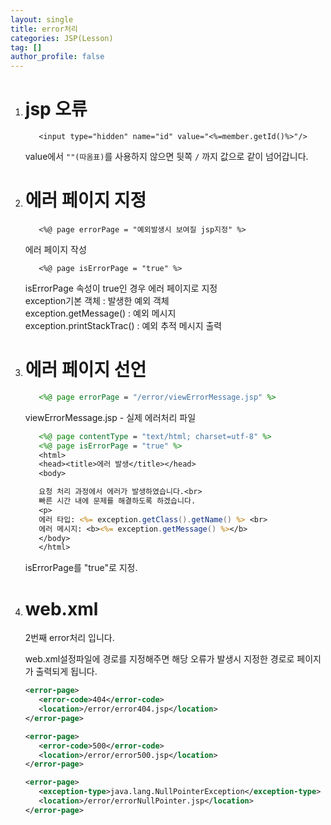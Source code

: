 ```yaml
---
layout: single
title: error처리
categories: JSP(Lesson)
tag: []
author_profile: false
---
```


1. # jsp 오류
   ```
      <input type="hidden" name="id" value="<%=member.getId()%>"/>
   ```  
   value에서 `""(따옴표)`를 사용하지 않으면 뒷쪽 `/` 까지 값으로 같이 넘어갑니다.   
   
1. # 에러 페이지 지정
   ```
      <%@ page errorPage = "예외발생시 보여질 jsp지정" %>
   ```

   에러 페이지 작성
   ```
      <%@ page isErrorPage = "true" %>
   ```   
   isErrorPage 속성이 true인 경우 에러 페이지로 지정   
   exception기본 객체 : 발생한 예외 객체   
   exception.getMessage() : 예외 메시지   
   exception.printStackTrac() : 예외 추적 메시지 출력   

1. # 에러 페이지 선언
   ```jsp
      <%@ page errorPage = "/error/viewErrorMessage.jsp" %>
   ```   

   viewErrorMessage.jsp - 실제 에러처리 파일   
   ```jsp
      <%@ page contentType = "text/html; charset=utf-8" %>
      <%@ page isErrorPage = "true" %>
      <html>
      <head><title>에러 발생</title></head>
      <body>

      요청 처리 과정에서 에러가 발생하였습니다.<br>
      빠른 시간 내에 문제를 해결하도록 하겠습니다.
      <p>
      에러 타입: <%= exception.getClass().getName() %> <br>
      에러 메시지: <b><%= exception.getMessage() %></b>
      </body>
      </html>
   ```   
   isErrorPage를 "true"로 지정.   

1. #  web.xml

   2번째 error처리 입니다.   

   web.xml설정파일에 경로를 지정해주면 해당 오류가 발생시 지정한 경로로 페이지가 출력되게 됩니다.   

   ```xml
   <error-page>
      <error-code>404</error-code>
      <location>/error/error404.jsp</location>
   </error-page>

   <error-page>
      <error-code>500</error-code>
      <location>/error/error500.jsp</location>
   </error-page>

   <error-page>
      <exception-type>java.lang.NullPointerException</exception-type>
      <location>/error/errorNullPointer.jsp</location>
   </error-page>
   ```
